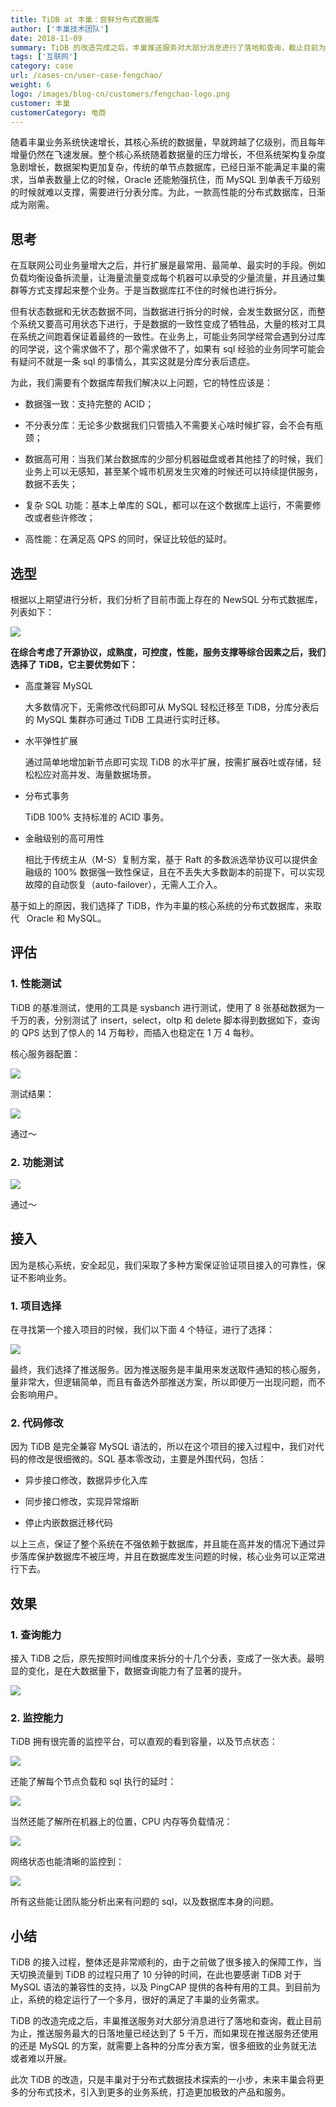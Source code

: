 ```yaml
---
title: TiDB at 丰巢：尝鲜分布式数据库
author: ['丰巢技术团队']
date: 2018-11-09
summary: TiDB 的改造完成之后，丰巢推送服务对大部分消息进行了落地和查询，截止目前为止，推送服务最大的日落地量已经达到了 5 千万。
tags: ['互联网']
category: case
url: /cases-cn/user-case-fengchao/
weight: 6
logo: /images/blog-cn/customers/fengchao-logo.png
customer: 丰巢
customerCategory: 电商
---
```



随着丰巢业务系统快速增长，其核心系统的数据量，早就跨越了亿级别，而且每年增量仍然在飞速发展。整个核心系统随着数据量的压力增长，不但系统架构复杂度急剧增长，数据架构更加复杂，传统的单节点数据库，已经日渐不能满足丰巢的需求，当单表数量上亿的时候，Oracle 还能勉强抗住，而 MySQL 到单表千万级别的时候就难以支撑，需要进行分表分库。为此，一款高性能的分布式数据库，日渐成为刚需。

## 思考

在互联网公司业务量增大之后，并行扩展是最常用、最简单、最实时的手段。例如负载均衡设备拆流量，让海量流量变成每个机器可以承受的少量流量，并且通过集群等方式支撑起来整个业务。于是当数据库扛不住的时候也进行拆分。

但有状态数据和无状态数据不同，当数据进行拆分的时候，会发生数据分区，而整个系统又要高可用状态下进行，于是数据的一致性变成了牺牲品，大量的核对工具在系统之间跑着保证着最终的一致性。在业务上，可能业务同学经常会遇到分过库的同学说，这个需求做不了，那个需求做不了，如果有 sql 经验的业务同学可能会有疑问不就是一条 sql 的事情么，其实这就是分库分表后遗症。

为此，我们需要有个数据库帮我们解决以上问题，它的特性应该是：

* 数据强一致：支持完整的 ACID；

* 不分表分库：无论多少数据我们只管插入不需要关心啥时候扩容，会不会有瓶颈；

* 数据高可用：当我们某台数据库的少部分机器磁盘或者其他挂了的时候，我们业务上可以无感知，甚至某个城市机房发生灾难的时候还可以持续提供服务，数据不丢失；

* 复杂 SQL 功能：基本上单库的 SQL，都可以在这个数据库上运行，不需要修改或者些许修改；

* 高性能：在满足高 QPS 的同时，保证比较低的延时。

## 选型

根据以上期望进行分析，我们分析了目前市面上存在的 NewSQL 分布式数据库，列表如下： 


![](media/user-case-fengchao/1.jpg)

**在综合考虑了开源协议，成熟度，可控度，性能，服务支撑等综合因素之后，我们选择了 TiDB，它主要优势如下：**

* 高度兼容 MySQL

  大多数情况下，无需修改代码即可从 MySQL 轻松迁移至 TiDB，分库分表后的 MySQL 集群亦可通过 TiDB 工具进行实时迁移。    

* 水平弹性扩展

  通过简单地增加新节点即可实现 TiDB 的水平扩展，按需扩展吞吐或存储，轻松松应对高并发、海量数据场景。

* 分布式事务 

  TiDB 100% 支持标准的 ACID 事务。

* 金融级别的高可用性

  相比于传统主从（M-S）复制方案，基于 Raft 的多数派选举协议可以提供金融级的 100% 数据强一致性保证，且在不丢失大多数副本的前提下，可以实现故障的自动恢复（auto-failover），无需人工介入。

基于如上的原因，我们选择了 TiDB，作为丰巢的核心系统的分布式数据库，来取代   Oracle 和 MySQL。

## 评估

### 1. 性能测试

TiDB 的基准测试，使用的工具是 sysbanch 进行测试，使用了 8 张基础数据为一千万的表，分别测试了 insert，select，oltp 和 delete 脚本得到数据如下，查询的 QPS 达到了惊人的 14 万每秒，而插入也稳定在 1 万 4 每秒。

核心服务器配置：


![](media/user-case-fengchao/2.jpg)


测试结果：

![](media/user-case-fengchao/3.png)

通过～

### 2. 功能测试

![](media/user-case-fengchao/4.jpg)

通过～

## 接入

因为是核心系统，安全起见，我们采取了多种方案保证验证项目接入的可靠性，保证不影响业务。

### 1. 项目选择

在寻找第一个接入项目的时候，我们以下面 4 个特征，进行了选择：

![](media/user-case-fengchao/5.png)

最终，我们选择了推送服务。因为推送服务是丰巢用来发送取件通知的核心服务，量非常大，但逻辑简单，而且有备选外部推送方案，所以即便万一出现问题，而不会影响用户。

### 2. 代码修改

因为 TiDB 是完全兼容 MySQL 语法的，所以在这个项目的接入过程中，我们对代码的修改是很细微的。SQL 基本零改动，主要是外围代码，包括：

* 异步接口修改，数据异步化入库

* 同步接口修改，实现异常熔断

* 停止内嵌数据迁移代码

以上三点，保证了整个系统在不强依赖于数据库，并且能在高并发的情况下通过异步落库保护数据库不被压垮，并且在数据库发生问题的时候，核心业务可以正常进行下去。

## 效果

### 1. 查询能力

接入 TiDB 之后，原先按照时间维度来拆分的十几个分表，变成了一张大表。最明显的变化，是在大数据量下，数据查询能力有了显著的提升。 

![](media/user-case-fengchao/6.jpg)

### 2. 监控能力

TiDB 拥有很完善的监控平台，可以直观的看到容量，以及节点状态：

![](media/user-case-fengchao/7.png)

还能了解每个节点负载和 sql 执行的延时：

![](media/user-case-fengchao/8.png)


当然还能了解所在机器上的位置，CPU 内存等负载情况：


![](media/user-case-fengchao/9.png)


网络状态也能清晰的监控到：

![](media/user-case-fengchao/10.png)

所有这些能让团队能分析出来有问题的 sql，以及数据库本身的问题。

## 小结

TiDB 的接入过程，整体还是非常顺利的，由于之前做了很多接入的保障工作，当天切换流量到 TiDB 的过程只用了 10 分钟的时间，在此也要感谢 TiDB 对于 MySQL 语法的兼容性的支持，以及 PingCAP 提供的各种有用的工具。到目前为止，系统的稳定运行了一个多月，很好的满足了丰巢的业务需求。

TiDB 的改造完成之后，丰巢推送服务对大部分消息进行了落地和查询，截止目前为止，推送服务最大的日落地量已经达到了 5 千万，而如果现在推送服务还使用的还是 MySQL 的方案，就需要上各种的分库分表方案，很多细致的业务就无法或者难以开展。

此次 TiDB 的改造，只是丰巢对于分布式数据技术探索的一小步，未来丰巢会将更多的分布式技术，引入到更多的业务系统，打造更加极致的产品和服务。 
